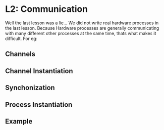 # L2: Communication

Well the last lesson was a lie... We did not write real hardware processes in the last lesson. Because Hardware processes are generally communicating with many different other processes at the same time, thats what makes it difficult. For eg:

## Channels

## Channel Instantiation

## Synchonization

## Process Instantiation

## Example


